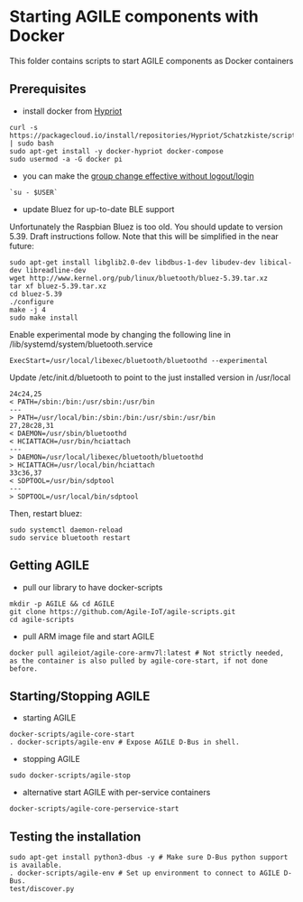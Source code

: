 
Starting AGILE components with Docker
===

This folder contains scripts to start AGILE components as Docker containers

Prerequisites
---
- install docker from [Hypriot](http://blog.hypriot.com/post/your-number-one-source-for-docker-on-arm/)
```
curl -s https://packagecloud.io/install/repositories/Hypriot/Schatzkiste/script.deb.sh | sudo bash
sudo apt-get install -y docker-hypriot docker-compose
sudo usermod -a -G docker pi
```
- you can make the [group change effective without logout/login](http://superuser.com/questions/272061/reload-a-linux-users-group-assignments-without-logging-out)
```
`su - $USER`
```

- update Bluez for up-to-date BLE support

Unfortunately the Raspbian Bluez is too old. You should update to version 5.39. Draft instructions follow. Note that this will be simplified in the near future:

```
sudo apt-get install libglib2.0-dev libdbus-1-dev libudev-dev libical-dev libreadline-dev
wget http://www.kernel.org/pub/linux/bluetooth/bluez-5.39.tar.xz
tar xf bluez-5.39.tar.xz
cd bluez-5.39
./configure
make -j 4
sudo make install
```

Enable experimental mode by changing the following line in /lib/systemd/system/bluetooth.service
```
ExecStart=/usr/local/libexec/bluetooth/bluetoothd --experimental
```

Update /etc/init.d/bluetooth to point to the just installed version in /usr/local
```
24c24,25
< PATH=/sbin:/bin:/usr/sbin:/usr/bin
---
> PATH=/usr/local/bin:/sbin:/bin:/usr/sbin:/usr/bin
27,28c28,31
< DAEMON=/usr/sbin/bluetoothd
< HCIATTACH=/usr/bin/hciattach
---
> DAEMON=/usr/local/libexec/bluetooth/bluetoothd
> HCIATTACH=/usr/local/bin/hciattach
33c36,37
< SDPTOOL=/usr/bin/sdptool
---
> SDPTOOL=/usr/local/bin/sdptool
```

Then, restart bluez:
```
sudo systemctl daemon-reload
sudo service bluetooth restart
```

Getting AGILE
---

- pull our library to have docker-scripts
```
mkdir -p AGILE && cd AGILE
git clone https://github.com/Agile-IoT/agile-scripts.git
cd agile-scripts
```

- pull ARM image file and start AGILE
```
docker pull agileiot/agile-core-armv7l:latest # Not strictly needed, as the container is also pulled by agile-core-start, if not done before.
```

Starting/Stopping AGILE
---

- starting AGILE

```
docker-scripts/agile-core-start
. docker-scripts/agile-env # Expose AGILE D-Bus in shell. 
```

- stopping AGILE
```
sudo docker-scripts/agile-stop
```

- alternative start AGILE with per-service containers
```
docker-scripts/agile-core-perservice-start
```

Testing the installation
---

```
sudo apt-get install python3-dbus -y # Make sure D-Bus python support is available.
. docker-scripts/agile-env # Set up environment to connect to AGILE D-Bus.                                                      
test/discover.py
```
